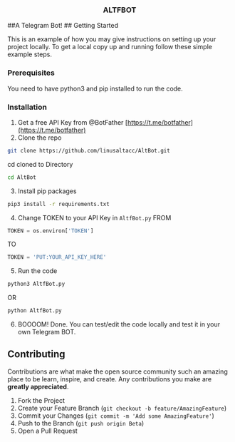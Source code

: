 <h3 align="center">ALTFBOT</h3>
##A Telegram Bot!
<!-- GETTING STARTED -->
## Getting Started

This is an example of how you may give instructions on setting up your project locally.
To get a local copy up and running follow these simple example steps.

### Prerequisites

You need to have python3 and pip installed to run the code.

### Installation

1. Get a free API Key from @BotFather [https://t.me/botfather](https://t.me/botfather)
2. Clone the repo
```sh
git clone https://github.com/linusaltacc/AltBot.git
```
cd cloned to Directory
```sh
cd AltBot
```
3. Install pip packages
```sh
pip3 install -r requirements.txt
```
4. Change TOKEN to your API Key in `AltfBot.py`
FROM 
```python
TOKEN = os.environ['TOKEN']
```
TO 
```python
TOKEN = 'PUT:YOUR_API_KEY_HERE'
```
5. Run the code 
```python
python3 AltfBot.py
```
OR
```python
python AltfBot.py
```
6. BOOOOM! Done. You can test/edit the code locally and test it in your own Telegram BOT.
<!-- CONTRIBUTING -->
## Contributing

Contributions are what make the open source community such an amazing place to be learn, inspire, and create. Any contributions you make are **greatly appreciated**.

1. Fork the Project
2. Create your Feature Branch (`git checkout -b feature/AmazingFeature`)
3. Commit your Changes (`git commit -m 'Add some AmazingFeature'`)
4. Push to the Branch (`git push origin Beta`)
5. Open a Pull Request

